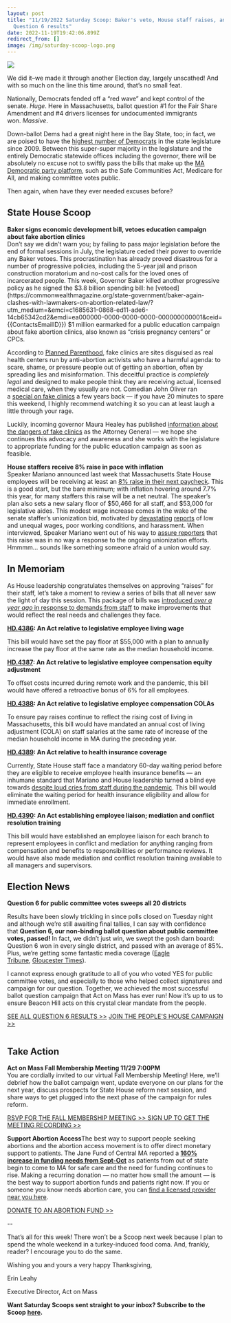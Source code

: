 ```yaml
---
layout: post
title: "11/19/2022 Saturday Scoop: Baker's veto, House staff raises, and
  Question 6 results"
date: 2022-11-19T19:42:06.899Z
redirect_from: []
image: /img/saturday-scoop-logo.png
---
```

![](https://nvlupin.blob.core.windows.net/images/van/EA/EA007/1/90151/images/Saturday%20Scoop.png)

We did it–we made it through another Election day, largely unscathed! And with so much on the line this time around, that’s no small feat.

Nationally, Democrats fended off a “red wave” and kept control of the senate. *Huge*. Here in Massachusetts, ballot question #1 for the Fair Share Amendment and #4 drivers licenses for undocumented immigrants won. *Massive*.  

Down-ballot Dems had a great night here in the Bay State, too; in fact, we are poised to have the [highest number of Democrats](https://www.masslive.com/politics/2022/11/mass-house-to-have-more-democrats-than-any-session-since-2009.html?utm_medium=&emci=c1685631-0868-ed11-ade6-14cb65342cd2&emdi=ea000000-0000-0000-0000-000000000001&ceid={{ContactsEmailID}}) in the state legislature since 2009. Between this super-super majority in the legislature and the entirely Democratic statewide offices including the governor, there will be absolutely no excuse not to swiftly pass the bills that make up the [MA Democratic party platform](https://drive.google.com/file/d/1RZf7sCpTmuvgP4CkEuxdvhAUDxebRBML/view?utm_medium=&emci=c1685631-0868-ed11-ade6-14cb65342cd2&emdi=ea000000-0000-0000-0000-000000000001&ceid={{ContactsEmailID}}), such as the Safe Communities Act, Medicare for All, and making committee votes public.

Then again, when have they ever needed excuses before?

## **State House Scoop**

**Baker signs economic development bill, vetoes education campaign about fake abortion clinics**\
Don’t say we didn’t warn you; by failing to pass major legislation before the end of formal sessions in July, the legislature ceded their power to override any Baker vetoes. This procrastination has already proved disastrous for a number of progressive policies, including the 5-year jail and prison construction moratorium and no-cost calls for the loved ones of incarcerated people. This week, Governor Baker killed another progressive policy as he signed the $3.8 billion spending bill: he [vetoed](https://commonwealthmagazine.org/state-government/baker-again-clashes-with-lawmakers-on-abortion-related-law/?utm_medium=&emci=c1685631-0868-ed11-ade6-14cb65342cd2&emdi=ea000000-0000-0000-0000-000000000001&ceid={{ContactsEmailID}}) $1 million earmarked for a public education campaign about fake abortion clinics, also known as “crisis pregnancy centers” or CPCs.

According to [Planned Parenthood](https://www.plannedparenthood.org/blog/what-are-crisis-pregnancy-centers?utm_medium=&emci=c1685631-0868-ed11-ade6-14cb65342cd2&emdi=ea000000-0000-0000-0000-000000000001&ceid={{ContactsEmailID}}), fake clinics are sites disguised as real health centers run by anti-abortion activists who have a harmful agenda: to scare, shame, or pressure people out of getting an abortion, often by spreading lies and misinformation. This deceitful practice is *completely legal* and designed to make people think they are receiving actual, licensed medical care, when they usually are not. Comedian John Oliver ran a [special on fake clinics](https://www.youtube.com/watch?v=4NNpkv3Us1I&utm_medium=&emci=c1685631-0868-ed11-ade6-14cb65342cd2&emdi=ea000000-0000-0000-0000-000000000001&ceid={{ContactsEmailID}}) a few years back — if you have 20 minutes to spare this weekend, I highly recommend watching it so you can at least laugh a little through your rage. 

Luckily, incoming governor Maura Healey has published [information about the dangers of fake clinics](https://www.mass.gov/service-details/crisis-pregnancy-centers-cpcs?utm_medium=&emci=c1685631-0868-ed11-ade6-14cb65342cd2&emdi=ea000000-0000-0000-0000-000000000001&ceid={{ContactsEmailID}}) as the Attorney General — we hope she continues this advocacy and awareness and she works with the legislature to appropriate funding for the public education campaign as soon as feasible.

**House staffers receive 8% raise in pace with inflation**\
Speaker Mariano announced last week that Massachusetts State House employees will be receiving at least an [8% raise in their next paycheck](https://www.wwlp.com/news/political-news/house-staffers-set-for-raises-of-at-least-8-percent/?utm_medium=&emci=c1685631-0868-ed11-ade6-14cb65342cd2&emdi=ea000000-0000-0000-0000-000000000001&ceid={{ContactsEmailID}}). This is a good start, but the bare minimum; with inflation hovering around 7.7% this year, for many staffers this raise will be a net neutral. The speaker’s plan also sets a new salary floor of $50,466 for all staff, and $53,000 for legislative aides. This modest wage increase comes in the wake of the senate staffer’s unionization bid, motivated by [devastating](https://www.bostonglobe.com/2022/03/03/metro/state-senate-hires-pay-consultant-wake-report-that-says-staff-pay-breaks-with-best-practice/?et_rid=1767637600&s_campaign=todaysheadlines:newsletter&utm_medium=&emci=c1685631-0868-ed11-ade6-14cb65342cd2&emdi=ea000000-0000-0000-0000-000000000001&ceid={{ContactsEmailID}}) [reports](https://drive.google.com/file/d/1Qns5EAgwzI2lJgs8NeWXC44F_gnszteT/view?emci=c1685631-0868-ed11-ade6-14cb65342cd2&emdi=ea000000-0000-0000-0000-000000000001&ceid=9415970&utm_medium=) of low and unequal wages, poor working conditions, and harassment. When interviewed, Speaker Mariano went out of his way to [assure reporters](https://www.wwlp.com/news/political-news/house-staffers-set-for-raises-of-at-least-8-percent/?utm_medium=&emci=c1685631-0868-ed11-ade6-14cb65342cd2&emdi=ea000000-0000-0000-0000-000000000001&ceid={{ContactsEmailID}}) that this raise was in no way a response to the ongoing unionization efforts. Hmmmm… sounds like something someone afraid of a union would say.

## **In Memoriam**

As House leadership congratulates themselves on approving “raises” for their staff, let’s take a moment to review a series of bills that all never saw the light of day this session. This package of bills was [introduced *over a year ago* in response to demands from staff](https://www.wbur.org/news/2021/08/12/state-house-staff-wage-floor-bills?utm_medium=&emci=c1685631-0868-ed11-ade6-14cb65342cd2&emdi=ea000000-0000-0000-0000-000000000001&ceid={{ContactsEmailID}}) to make improvements that would reflect the real needs and challenges they face. 

**[HD.4386](https://malegislature.gov/Bills/192/HD4386/?utm_medium=&emci=c1685631-0868-ed11-ade6-14cb65342cd2&emdi=ea000000-0000-0000-0000-000000000001&ceid={{ContactsEmailID}}): An Act relative to legislative employee living wage** 

This bill would have set the pay floor at $55,000 with a plan to annually increase the pay floor at the same rate as the median household income.  

**[HD.4387](https://malegislature.gov/Bills/192/HD4387?utm_medium=&emci=c1685631-0868-ed11-ade6-14cb65342cd2&emdi=ea000000-0000-0000-0000-000000000001&ceid={{ContactsEmailID}}): An Act relative to legislative employee compensation equity adjustment**

To offset costs incurred during remote work and the pandemic, this bill would have offered a retroactive bonus of 6% for all employees. 

**[HD.4388](https://malegislature.gov/Bills/192/HD4388?utm_medium=&emci=c1685631-0868-ed11-ade6-14cb65342cd2&emdi=ea000000-0000-0000-0000-000000000001&ceid={{ContactsEmailID}}): An Act relative to legislative employee compensation COLAs**

To ensure pay raises continue to reflect the rising cost of living in Massachusetts, this bill would have mandated an annual cost of living adjustment (COLA) on staff salaries at the same rate of increase of the median household income in MA during the preceding year.

**[HD.4389](https://malegislature.gov/Bills/192/HD4389?utm_medium=&emci=c1685631-0868-ed11-ade6-14cb65342cd2&emdi=ea000000-0000-0000-0000-000000000001&ceid={{ContactsEmailID}}): An Act relative to health insurance coverage**

Currently, State House staff face a mandatory 60-day waiting period before they are eligible to receive employee health insurance benefits — an inhumane standard that Mariano and House leadership turned a blind eye towards [despite loud cries from staff during the pandemic](https://drive.google.com/file/d/1Qns5EAgwzI2lJgs8NeWXC44F_gnszteT/view?utm_medium=&emci=c1685631-0868-ed11-ade6-14cb65342cd2&emdi=ea000000-0000-0000-0000-000000000001&ceid={{ContactsEmailID}}). This bill would eliminate the waiting period for health insurance eligibility and allow for immediate enrollment.

**[HD.4390](https://malegislature.gov/Bills/192/HD4390?utm_medium=&emci=c1685631-0868-ed11-ade6-14cb65342cd2&emdi=ea000000-0000-0000-0000-000000000001&ceid={{ContactsEmailID}}): An Act establishing employee liaison; mediation and conflict resolution training** 

This bill would have established an employee liaison for each branch to represent employees in conflict and mediation for anything ranging from compensation and benefits to responsibilities or performance reviews. It would have also made mediation and conflict resolution training available to all managers and supervisors.

## Election News

**Question 6 for public committee votes sweeps all 20 districts**

Results have been slowly trickling in since polls closed on Tuesday night and although we’re still awaiting final tallies, I can say with confidence that **Question 6, our non-binding ballot question about public committee votes, passed!** In fact, we didn’t just win, we swept the gosh darn board: Question 6 won in every single district, and passed with an average of 85%. Plus, we’re getting some fantastic media coverage ([Eagle Tribune](https://www.eagletribune.com/voters-call-on-beacon-hill-to-pry-open-meetings/article_8e189dba-6421-11ed-bfdd-9fbd26d78fd9.html?utm_medium=&emci=c1685631-0868-ed11-ade6-14cb65342cd2&emdi=ea000000-0000-0000-0000-000000000001&ceid={{ContactsEmailID}}), [Gloucester Times](https://www.gloucestertimes.com/opinion/our-view-transparency-in-a-democracy-should-be-a-given---but-its-not/article_0ab87f34-5cff-52bf-9aa6-6ff5cd713121.html?utm_medium=&emci=c1685631-0868-ed11-ade6-14cb65342cd2&emdi=ea000000-0000-0000-0000-000000000001&ceid={{ContactsEmailID}})).

I cannot express enough gratitude to all of you who voted YES for public committee votes, and especially to those who helped collect signatures and campaign for our question. Together, we achieved the most successful ballot question campaign that Act on Mass has ever run! Now it’s up to us to ensure Beacon Hill acts on this crystal clear mandate from the people.

[SEE ALL QUESTION 6 RESULTS >>](https://actonmass.org/ballot-question/)
[JOIN THE PEOPLE'S HOUSE CAMPAIGN >>](https://secure.everyaction.com/oITinRw4Ck-JRO3NetrRFA2)

![]()



## Take Action

**Act on Mass Fall Membership Meeting 11/29 7:00PM**\
You are cordially invited to our virtual Fall Membership Meeting! Here, we’ll debrief how the ballot campaign went, update everyone on our plans for the next year, discuss prospects for State House reform next session, and share ways to get plugged into the next phase of the campaign for rules reform.

[RSVP FOR THE FALL MEMBERSHIP MEETING >>
SIGN UP TO GET THE MEETING RECORDING >>](https://secure.everyaction.com/LkmjdpUcUU-Swe_dd4fLmA2?utm_medium=&emci=c1685631-0868-ed11-ade6-14cb65342cd2&emdi=ea000000-0000-0000-0000-000000000001&ceid={{ContactsEmailID}})

**Support Abortion Access**The best way to support people seeking abortions and the abortion access movement is to offer direct monetary support to patients. The Jane Fund of Central MA reported a **[160% increase in funding needs from Sept-Oct](https://www.instagram.com/p/Cko6Dm9JBtp/?utm_medium=&emci=c1685631-0868-ed11-ade6-14cb65342cd2&emdi=ea000000-0000-0000-0000-000000000001&ceid={{ContactsEmailID}})** as patients from out of state begin to come to MA for safe care and the need for funding continues to rise. Making a recurring donation — no matter how small the amount — is the best way to support abortion funds and patients right now. If you or someone you know needs abortion care, you can [find a licensed provider near you here](https://abortioncarenewengland.org/providers?utm_medium=&emci=c1685631-0868-ed11-ade6-14cb65342cd2&emdi=ea000000-0000-0000-0000-000000000001&ceid={{ContactsEmailID}}).

[DONATE TO AN ABORTION FUND >>](https://abortionfunds.org/funds/)

\--

That’s all for this week! There won’t be a Scoop next week because I plan to spend the whole weekend in a turkey-induced food coma. And, frankly, reader? I encourage you to do the same.

Wishing you and yours a very happy Thanksgiving,

Erin Leahy

Executive Director, Act on Mass

**Want Saturday Scoops sent straight to your inbox? Subscribe to the Scoop [here](https://secure.everyaction.com/1iWRboEfXUyjUvBt5HMoZw2).**